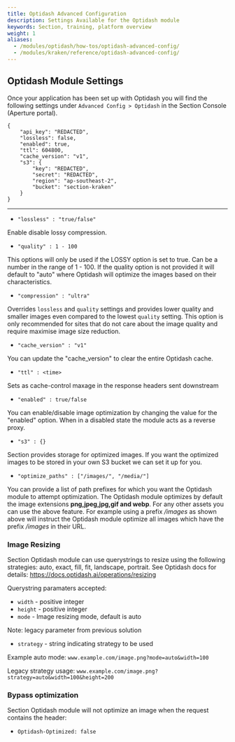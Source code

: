```yaml
---
title: Optidash Advanced Configuration
description: Settings Available for the Optidash module
keywords: Section, training, platform overview
weight: 1
aliases:
  - /modules/optidash/how-tos/optidash-advanced-config/
  - /modules/kraken/reference/optidash-advanced-config/
---
```


## Optidash Module Settings

Once your application has been set up with Optidash you will find the following settings under `Advanced Config > Optidash` in the Section Console (Aperture portal). 
```
{
    "api_key": "REDACTED",
    "lossless": false,
    "enabled": true,
    "ttl": 604800,
    "cache_version": "v1",
    "s3": {
        "key": "REDACTED",
        "secret": "REDACTED",
        "region": "ap-southeast-2",
        "bucket": "section-kraken"
    }
}
```

---


- `"lossless" : "true/false"`

Enable disable lossy compression.

- `"quality" : 1 - 100`

 This options will only be used if the LOSSY option is set to true. Can be a number in the range of 1 - 100. If the quality option is not provided it will default to "auto" where Optidash will optimize the images based on their characteristics.

- `"compression" : "ultra"`

Overrides `lossless` and `quality` settings and provides lower quality and smaller images even compared to the lowest `quality` setting. This option is only recommended for sites that do not care about the image quality and require maximise image size reduction.

- `"cache_version" : "v1"`

You can update the "cache_version" to clear the entire Optidash cache.


- `"ttl" : <time>`

Sets as cache-control maxage in the response headers sent downstream


- `"enabled" : true/false`

You can enable/disable image optimization by changing the value for the "enabled" option. When in a disabled state the module acts as a reverse proxy.

- `"s3" : {}`

Section provides storage for optimized images. If you want the optimized images to be stored in your own S3 bucket we can set it up for you.

- `"optimize_paths" : ["/images/", "/media/"]`

You can provide a list of path prefixes for which you want the Optidash module to attempt optimization. The Optidash module optimizes by default the image extensions **png,jpeg,jpg,gif and webp**. For any other assets you can use the above feature. For example using a prefix */images* as shown above will instruct the Optidash module optimize all images which have the prefix */images* in their URL.

### Image Resizing

Section Optidash module can use querystrings to resize using the following strategies: auto, exact, fill, fit, landscape, portrait. See Optidash docs for details: https://docs.optidash.ai/operations/resizing

Querystring paramaters accepted:
- `width` - positive integer
- `height` - positive integer
- `mode` - Image resizing mode, default is auto

Note: legacy parameter from previous solution
- `strategy`  - string indicating strategy to be used

Example auto mode:
`www.example.com/image.png?mode=auto&width=100`

Legacy strategy usage:
`www.example.com/image.png?strategy=auto&width=100&height=200`


### Bypass optimization

Section Optidash module will not optimize an image when the request contains the header:

- `Optidash-Optimized: false`
